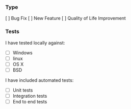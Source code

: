 ### Type

<!-- Please check mark (change [ ] to [x]) any of the following that apply to your PR. -->

[ ] Bug Fix
[ ] New Feature
[ ] Quality of Life Improvement

### Tests

<!-- Please check mark any testing you've done.  While this isn't always necessary to get
     your PR merged, it does help speed up the process. -->

I have tested locally against:
* [ ] Windows
* [ ] linux
* [ ] OS X
* [ ] BSD

I have included automated tests:
* [ ] Unit tests
* [ ] Integration tests
* [ ] End to end tests
